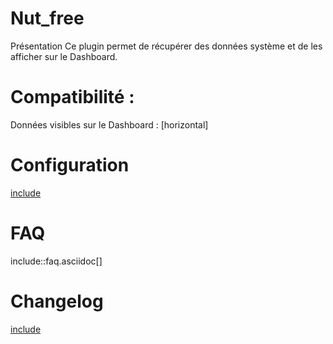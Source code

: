  Nut_free
 ===

Présentation
Ce plugin permet de récupérer des données système et de les afficher sur le Dashboard.


Compatibilité :
===

Données visibles sur le Dashboard :
[horizontal]


Configuration
===

[include](File:configuration.asciidoc)


FAQ
===

include::faq.asciidoc[]


Changelog
===

[include](Filechangelog.md)

